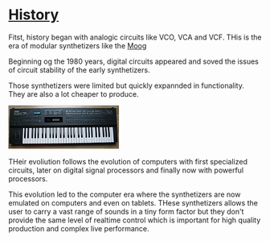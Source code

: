 # [History](./history.md)
Fitst, history began with analogic circuits like VCO, VCA and VCF. THis is the era of modular synthetizers like the [Moog](https://www.moogmusic.com/)

Beginning og the 1980 years, digital circuits appeared and soved the issues of circuit stability of the early synthetizers.

Those synthetizers were limited but quickly expannded in functionality. They are also a lot cheaper to produce.

![DX7](./dx7.png)

THeir evoliution follows the evolution of computers with first specialized circuits, later on digital signal processors and finally now with powerful processors.

This evolution led to the computer era where the synthetizers are now emulated on computers and even on tablets.
THese synthetizers allows the user to carry a vast range of sounds in a tiny form factor but they don't provide the same level of realtime control 
which is important for high quality production and complex live performance.


